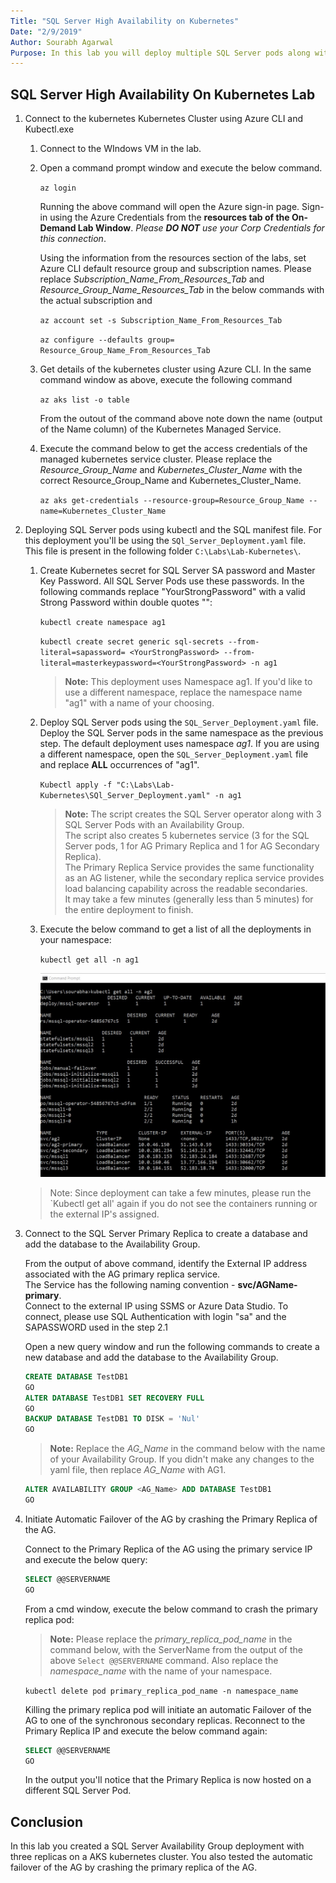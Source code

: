 ```yaml
---
Title: "SQL Server High Availability on Kubernetes"
Date: "2/9/2019"
Author: Sourabh Agarwal
Purpose: In this lab you will deploy multiple SQL Server pods along with Availability Groups on a Kubernetes Cluster in Azure using Azure Kubernetes Services
---
```

## SQL Server High Availability On Kubernetes Lab

1. Connect to the kubernetes Kubernetes Cluster using Azure CLI and Kubectl.exe

    1. Connect to the WIndows VM in the lab. 
    
    2. Open a command prompt window and execute the below command.
    
       `az login`
     
       Running the above command will open the Azure sign-in page. Sign-in using the Azure Credentials from the **resources tab of the On-Demand Lab Window**. *Please **DO NOT** use your Corp Credentials for this connection*. 
       
       Using the information from the resources section of the labs, set Azure CLI default resource group and subscription names. Please replace *Subscription_Name_From_Resources_Tab* and *Resource_Group_Name_Resources_Tab* in the below commands with the actual subscription and 
       
       `az account set -s Subscription_Name_From_Resources_Tab`
       
       `az configure --defaults group= Resource_Group_Name_From_Resources_Tab`
       
     3. Get details of the kubernetes cluster using Azure CLI. In the same command window as above, execute the following command 
     
        `az aks list -o table `
        
        From the outout of the command above note down the name (output of the Name column) of the Kubernetes Managed Service.
        
     4. Execute the command below to get the access credentials of the managed kubernetes service cluster. Please replace the *Resource_Group_Name* and *Kubernetes_Cluster_Name* with the correct Resource_Group_Name and Kubernetes_Cluster_Name.
     
        `az aks get-credentials --resource-group=Resource_Group_Name --name=Kubernetes_Cluster_Name`
        

2. Deploying SQL Server pods using kubectl and the SQL manifest file. For this deployment you'll be using the `SQl_Server_Deployment.yaml` file. This file is present in the following folder `C:\Labs\Lab-Kubernetes\`. 
 
    1. Create Kubernetes secret for SQL Server SA password and Master Key Password. All SQL Server Pods use these passwords. In the following commands replace "YourStrongPassword" with a valid Strong Password within double quotes "":
  
        `kubectl create namespace ag1`   
          
        `kubectl create secret generic sql-secrets --from-literal=sapassword= <YourStrongPassword> --from-literal=masterkeypassword=<YourStrongPassword> -n ag1`
      
        > **Note:** This deployment uses Namespace ag1. If you'd like to use a different namespace, replace the namespace name "ag1" with a name of your choosing. 
  
    2. Deploy SQL Server pods using the `SQL_Server_Deployment.yaml` file. Deploy the SQL Server pods in the same namespace as the previous step. The default deployment uses namespace *ag1*. If you are using a different namespace, open the `SQL_Server_Deployment.yaml` file and replace **ALL** occurrences of "ag1".

        `Kubectl apply -f "C:\Labs\Lab-Kubernetes\SQl_Server_Deployment.yaml" -n ag1`
  
        > **Note:** The script creates the SQL Server operator along with 3 SQL Server Pods with an Availability Group.     
        > The script also creates 5 kubernetes service (3 for the SQL Server pods, 1 for AG Primary Replica and 1 for AG Secondary Replica).    
        > The Primary Replica Service provides the same functionality as an AG listener, while the secondary replica service provides load balancing capability across the readable secondaries.    
        > It may take a few minutes (generally less than 5 minutes) for the entire deployment to finish.

    3. Execute the below command to get a list of all the deployments in your namespace: 
    
        `kubectl get all -n ag1`
        
        ![Kubectl_Get_all_output.jpg](./media/Kubectl_Get_all_output.jpg)
     
     >Note: Since deployment can take a few minutes, please run the `Kubectl get all' again if you do not see the containers running or the external IP's assigned. 
    
3. Connect to the SQL Server Primary Replica to create a database and add the database to the Availability Group.

    From the output of above command, identify the External IP address associated with the AG primary replica service.    
    The Service has the following naming convention - **svc/AGName-primary**.    
    Connect to the external IP using SSMS or Azure Data Studio. To connect, please use SQL Authentication with login "sa" and the SAPASSWORD used in the step 2.1
  
    Open a new query window and run the following commands to create a new database and add the database to the Availability Group.
    
    ```SQL
    CREATE DATABASE TestDB1
    GO
    ALTER DATABASE TestDB1 SET RECOVERY FULL
    GO
    BACKUP DATABASE TestDB1 TO DISK = 'Nul'
    GO
    ```
    > **Note:** Replace the *AG_Name* in the command below with the name of your Availability Group. If you didn't make any changes to the yaml file, then replace *AG_Name* with AG1.
    
    ```SQL
    ALTER AVAILABILITY GROUP <AG_Name> ADD DATABASE TestDB1    
    GO
    ``` 
 
4. Initiate Automatic Failover of the AG by crashing the Primary Replica of the AG. 
 
    Connect to the Primary Replica of the AG using the primary service IP and execute the below query:

    ```SQL
    SELECT @@SERVERNAME
    GO
    ```
 
    From a cmd window, execute the below command to crash the primary replica pod:
    > **Note:** Please replace the *primary_replica_pod_name* in the command below, with the ServerName from the output of the above `Select @@SERVERNAME` command. Also replace the *namespace_name* with the name of your namespace. 
 
    `kubectl delete pod primary_replica_pod_name -n namespace_name`
     
    Killing the primary replica pod will initiate an automatic Failover of the AG to one of the synchronous secondary replicas. Reconnect to the Primary Replica IP and execute the below command again: 
    
    ```SQL
    SELECT @@SERVERNAME
    GO
    ```
    
    In the output you'll notice that the Primary Replica is now hosted on a different SQL Server Pod. 

## Conclusion 

In this lab you created a SQL Server Availability Group deployment with three replicas on a AKS kubernetes cluster. You also tested the automatic failover of the AG by crashing the primary replica of the AG. 
